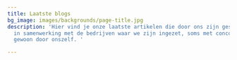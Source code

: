 ```yaml
---
title: Laatste blogs
bg_image: images/backgrounds/page-title.jpg
description: 'Hier vind je onze laatste artikelen die door ons zijn geschreven. Soms
  in samenwerking met de bedrijven waar we zijn ingezet, soms met concollega''s, anders
  gewoon door onszelf. '

---
```

